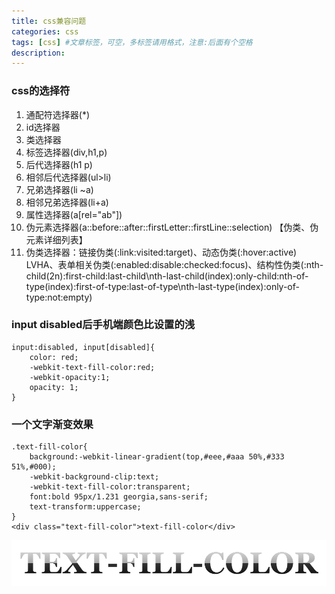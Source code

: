 ```yaml
---
title: css兼容问题
categories: css
tags: [css] #文章标签，可空，多标签请用格式，注意:后面有个空格
description: 
---
```


### css的选择符
1. 通配符选择器(*)
2. id选择器
3. 类选择器
4. 标签选择器(div,h1,p)
5. 后代选择器(h1 p)
6. 相邻后代选择器(ul>li)
7. 兄弟选择器(li ~a)
8. 相邻兄弟选择器(li+a)
9. 属性选择器(a[rel="ab"])
10. 伪元素选择器(a::before\::after\::firstLetter\::firstLine\::selection) 【伪类、伪元素详细列表】
11. 伪类选择器：链接伪类(:link\:visited\:target)、动态伪类(:hover\:active) LVHA、表单相关伪类(:enabled\:disable\:checked\:focus)、结构性伪类(:nth-child(2n)\:first-child\:last-child\nth-last-child(index)\:only-child\:nth-of-type(index)\:first-of-type\:last-of-type\nth-last-type(index)\:only-of-type\:not\:empty)

### input disabled后手机端颜色比设置的浅
```
input:disabled, input[disabled]{
    color: red;
    -webkit-text-fill-color:red;
    -webkit-opacity:1;
    opacity: 1;
}
```
### 一个文字渐变效果
```
.text-fill-color{
    background:-webkit-linear-gradient(top,#eee,#aaa 50%,#333 51%,#000);
	-webkit-background-clip:text;
	-webkit-text-fill-color:transparent;
	font:bold 95px/1.231 georgia,sans-serif;
	text-transform:uppercase;
}
<div class="text-fill-color">text-fill-color</div>
```
![一个文字渐变效果](./css兼容/gradient.png)

